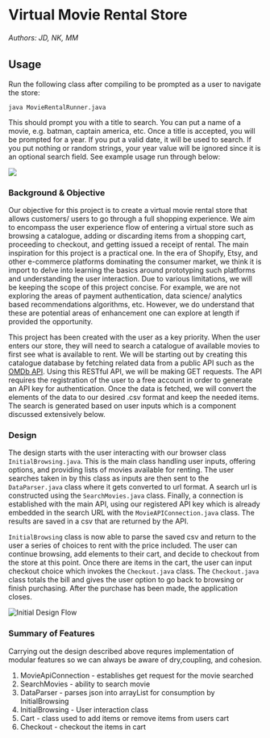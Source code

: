 # Virtual Movie Rental Store

###### Authors: JD, NK, MM

## Usage

Run the following class after compiling to be prompted as a user to navigate the store:

```java MovieRentalRunner.java```

This should prompt you with a title to search. You can put a name of a movie, e.g. batman, captain america, etc. Once a title is accepted, you will be prompted for a year. If you put a valid date, it will be used to search. If you put nothing or random strings, your year value will be ignored since it is an optional search field. See example usage run through below:

![](functionality.gif)

### Background & Objective

Our objective for this project is to create a virtual movie rental store that allows customers/ users to go through a full shopping experience. We aim to encompass the user experience flow of entering a virtual store such as browsing a catalogue, adding or discarding items from a shopping cart, proceeding to checkout, and getting issued a receipt of rental. The main inspiration for this project is a practical one. In the era of Shopify, Etsy, and other e-commerce platforms dominating the consumer market, we think it is import to delve into learning the basics around prototyping such platforms and understanding the user interaction. Due to various limitations, we will be keeping the scope of this project concise.  For example, we are not exploring the areas of payment authentication, data science/ analytics based recommendations algorithms, etc. However, we do understand that these are potential areas of enhancement one can explore at length if provided the opportunity. 

This project has been created with the user as a key priority. When the user enters our store, they will need to search a catalogue of available movies to first see what is available to rent. We will be starting out by creating this catalogue database by fetching related data from a public API such as the [OMDb API](https://www.omdbapi.com/). Using this RESTful API, we will be making GET requests. The API requires the registration of the user to a free account in order to generate an API key for authentication. Once the data is fetched, we will convert the elements of the data to our desired .csv format and keep the needed items. The search is generated based on user inputs which is a component discussed extensively below. 

### Design

The design starts with the user interacting with our browser class ```InitialBrowsing.java```. This is the main class handling user inputs, offering options, and providing lists of movies available for renting. The user searches taken in by this class as inputs are then sent to the ```DataParser.java``` class where it gets converted to url format. A search url is constructed using the ```SearchMovies.java``` class. Finally, a connection is established with the main API, using our registered API key which is already embedded in the search URL with the ```MovieAPIConnection.java``` class. The results are saved in a csv that are returned by the API. 

```InitialBrowsing``` class is now able to parse the saved csv and return to the user a series of choices to rent with the price included. The user can continue browsing, add elements to their cart, and decide to checkout from the store at this point. Once there are items in the cart, the user can input checkout choice which invokes the ```Checkout.java``` class. The ```Checkout.java``` class totals the bill and gives the user option to go back to browsing or finish purchasing. After the purchase has been made, the application closes. 

![Initial Design Flow](submission.png)

### Summary of Features

Carrying out the design described above requres implementation of modular features so we can always be aware of dry,coupling, and cohesion. 

1. MovieApiConnection - establishes get request for the movie searched
2. SearchMovies - ability to search movie
3. DataParser - parses json into arrayList for consumption by InitialBrowsing
4. InitialBrowsing - User interaction class
5. Cart - class used to add items or remove items from users cart
6. Checkout - checkout the items in cart




